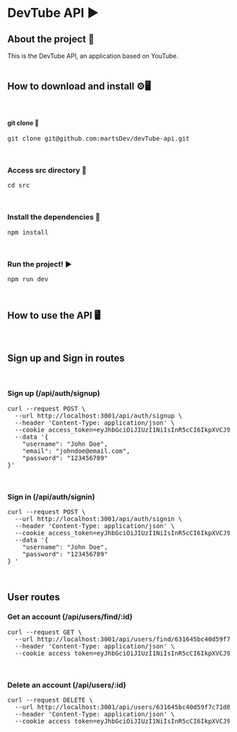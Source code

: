 # DevTube API ▶️

## About the project 📄

This is the DevTube API, an application based on YouTube.
<br />
<br />

## How to download and install ⚙️🖥️
<br />

#### git clone 🔽

<pre>
git clone git@github.com:martsDev/devTube-api.git
</pre>

<br />

### Access src directory 📂

<pre>
cd src
</pre>

<br />

### Install the dependencies 🔧

<pre>
npm install
</pre>

<br />

### Run the project! ▶️

<pre>
npm run dev
</pre>

<br />

## How to use the API 🖥️

<br />

## Sign up and Sign in routes 

<br />

### Sign up (/api/auth/signup)


<pre>
curl --request POST \
  --url http://localhost:3001/api/auth/signup \
  --header 'Content-Type: application/json' \
  --cookie access_token=eyJhbGciOiJIUzI1NiIsInR5cCI6IkpXVCJ9.eyJpZCI6IjYzMTI1YWVmZWYyZTc4ZmQ5ZWUzMzBiYiIsImlhdCI6MTY2MjE1MTczN30.yi8-s14cjPx23SaOMd0SMwoOjC4AiKjNg2WRb9QtIjg \
  --data '{
	"username": "John Doe",
	"email": "johndoe@email.com",
	"password": "123456789"
}'
</pre>

<br />

### Sign in (/api/auth/signin)


<pre>
curl --request POST \
  --url http://localhost:3001/api/auth/signin \
  --header 'Content-Type: application/json' \
  --cookie access_token=eyJhbGciOiJIUzI1NiIsInR5cCI6IkpXVCJ9.eyJpZCI6IjYzMTY0NWJjNDBkNTlmN2M3MWQ4YmJlYyIsImlhdCI6MTY2MjQwNDAzMn0.gwOQ0G0GVdCgHZu3E3pOUBlXM4vivsux4h6VzNOim9I \
  --data '{
	"username": "John Doe",
	"password": "123456789"
} '
</pre>

<br />

## User routes

### Get an account (/api/users/find/:id)

<pre>
curl --request GET \
  --url http://localhost:3001/api/users/find/631645bc40d59f7c71d8bbec \
  --header 'Content-Type: application/json' \
  --cookie access_token=eyJhbGciOiJIUzI1NiIsInR5cCI6IkpXVCJ9.eyJpZCI6IjYzMTY0NWJjNDBkNTlmN2M3MWQ4YmJlYyIsImlhdCI6MTY2MjQwNDAzMn0.gwOQ0G0GVdCgHZu3E3pOUBlXM4vivsux4h6VzNOim9I
</pre>

<br />

### Delete an account (/api/users/:id)

<pre>
curl --request DELETE \
  --url http://localhost:3001/api/users/631645bc40d59f7c71d8bbec \
  --header 'Content-Type: application/json' \
  --cookie access_token=eyJhbGciOiJIUzI1NiIsInR5cCI6IkpXVCJ9.eyJpZCI6IjYzMTY0NWJjNDBkNTlmN2M3MWQ4YmJlYyIsImlhdCI6MTY2MjQwNDAzMn0.gwOQ0G0GVdCgHZu3E3pOUBlXM4vivsux4h6VzNOim9I
</pre>